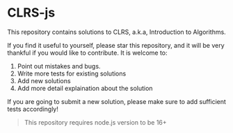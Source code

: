 # CLRS-js

This repository contains solutions to CLRS, a.k.a, Introduction to Algorithms. 

If you find it useful to yourself, please star this repository, and it will be
very thankful if you would like to contribute. It is welcome to:

1. Point out mistakes and bugs.
2. Write more tests for existing solutions
3. Add new solutions
4. Add more detail explaination about the solution

If you are going to submit a new solution, please make sure to add sufficient
tests accordingly!

> This repository requires node.js version to be 16+
